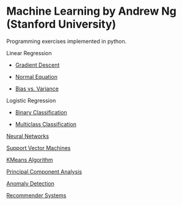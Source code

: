 # Machine Learning by Andrew Ng (Stanford University)
Programming exercises implemented in python.

Linear Regression

- <a href="https://github.com/FarhanSadaf/Machine-Learning-by-Andrew-Ng-in-Python/blob/master/Linear%20Regression/Gradient%20Descent.ipynb">Gradient Descent</a>
  
- <a href="https://github.com/FarhanSadaf/Machine-Learning-by-Andrew-Ng-in-Python/blob/master/Linear%20Regression/Normal%20Equation%20.ipynb">Normal Equation</a>

- <a href="https://github.com/FarhanSadaf/Machine-Learning-by-Andrew-Ng-in-Python/blob/master/Linear%20Regression/Linear%20Regression%20(Bias%20vs.%20Variance).ipynb">Bias vs. Variance</a>

Logistic Regression

- <a href="https://github.com/FarhanSadaf/Machine-Learning-by-Andrew-Ng-in-Python/blob/master/Logistic%20Regression/Logistic%20Regression%20(Binary%20Classification).ipynb">Binary Classification</a>
  
- <a href="https://github.com/FarhanSadaf/Machine-Learning-by-Andrew-Ng-in-Python/blob/master/Logistic%20Regression/Logistic%20Regression%20(Multiclass%20Classification).ipynb">Multiclass Classification</a>

<a href="https://github.com/FarhanSadaf/Machine-Learning-by-Andrew-Ng-in-Python/blob/master/Neural%20Networks/Neural%20Networks%202.ipynb">Neural Networks</a>

<a href="https://github.com/FarhanSadaf/Machine-Learning-by-Andrew-Ng-in-Python/blob/master/Support%20Vector%20Machines/SVM.ipynb">Support Vector Machines</a>

<a href="https://github.com/FarhanSadaf/Machine-Learning-by-Andrew-Ng-in-Python/blob/master/KMeans/KMeans.ipynb">KMeans Algorithm</a>

<a href="https://github.com/FarhanSadaf/Machine-Learning-by-Andrew-Ng-in-Python/blob/master/PCA/PCA.ipynb">Principal Component Analysis</a>

<a href="https://github.com/FarhanSadaf/Machine-Learning-by-Andrew-Ng-in-Python/blob/master/Anomaly%20Detection/Anomaly%20Detection.ipynb">Anomaly Detection</a>

<a href="https://github.com/FarhanSadaf/Machine-Learning-by-Andrew-Ng-in-Python/blob/master/Recommender%20Systems/Predicting%20Movie%20Ratings.ipynb">Recommender Systems</a>
